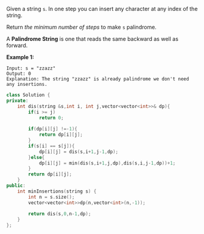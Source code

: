 Given a string `s`. In one step you can insert any character at any index of the string.

Return *the minimum number of steps* to make `s` palindrome.

A **Palindrome String** is one that reads the same backward as well as forward.

 

**Example 1:**

```
Input: s = "zzazz"
Output: 0
Explanation: The string "zzazz" is already palindrome we don't need any insertions.
```

```c++
class Solution {
private:
    int dis(string &s,int i, int j,vector<vector<int>>& dp){
        if(i >= j)
            return 0;
        
        if(dp[i][j] !=-1){
            return dp[i][j];
        }
        if(s[i] == s[j]){
            dp[i][j] = dis(s,i+1,j-1,dp);
        }else{
            dp[i][j] = min(dis(s,i+1,j,dp),dis(s,i,j-1,dp))+1;
        }
        return dp[i][j];
    }
public:
    int minInsertions(string s) {
        int n = s.size();
        vector<vector<int>>dp(n,vector<int>(n,-1));
        
        return dis(s,0,n-1,dp);
    }
};
```

